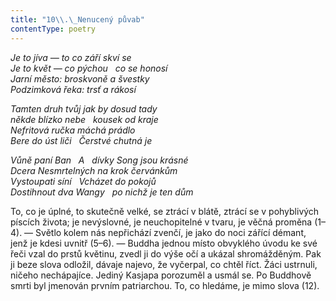 ```yaml
---
title: "10\\.\_Nenucený půvab"
contentType: poetry
---
```


<section>

_Je to jíva — to co září skví se  
Je to květ — co pýchou   co se honosí  
Jarní město: broskvoně a švestky  
Podzimková řeka: trsť a rákosí_

</section>

<section>

_Tamten druh tvůj jak by dosud tady  
někde blízko nebe   kousek od kraje  
Nefritová ručka máchá prádlo  
Bere do úst liči   Čerstvé chutná je_

</section>

<section>

_Vůně paní Ban   A   dívky Song jsou krásné  
Dcera Nesmrtelných na krok červánkům  
Vystoupati síní   Vcházet do pokojů  
Dostihnout dva Wangy   po nichž je ten dům_

</section>


<section>

To, co je úplné, to skutečně velké, se ztrácí v blátě, ztrácí se v pohyblivých píscích života; je nevýslovné, je neuchopitelné v tvaru, je věčná proměna (1–4). — Světlo kolem nás nepřichází zvenčí, je jako do noci zářící démant, jenž je kdesi uvnitř (5–6). — Buddha jednou místo obvyklého úvodu ke své řeči vzal do prstů květinu, zvedl ji do výše očí a ukázal shromážděným. Pak ji beze slova odložil, dávaje najevo, že vyčerpal, co chtěl říct. Žáci ustrnuli, ničeho nechápajíce. Jediný Kasjapa porozuměl a usmál se. Po Buddhově smrti byl jmenován prvním patriarchou. To, co hledáme, je mimo slova (12).

</section>
